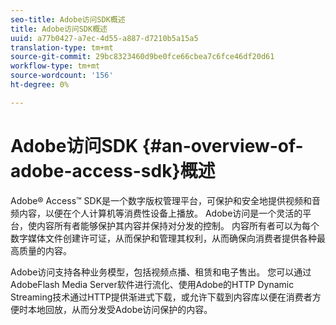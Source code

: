 ```yaml
---
seo-title: Adobe访问SDK概述
title: Adobe访问SDK概述
uuid: a77b0427-a7ec-4d55-a887-d7210b5a15a5
translation-type: tm+mt
source-git-commit: 29bc8323460d9be0fce66cbea7c6fce46df20d61
workflow-type: tm+mt
source-wordcount: '156'
ht-degree: 0%

---
```



# Adobe访问SDK {#an-overview-of-adobe-access-sdk}概述

Adobe® Access™ SDK是一个数字版权管理平台，可保护和安全地提供视频和音频内容，以便在个人计算机等消费性设备上播放。 Adobe访问是一个灵活的平台，使内容所有者能够保护其内容并保持对分发的控制。 内容所有者可以为每个数字媒体文件创建许可证，从而保护和管理其权利，从而确保向消费者提供各种最高质量的内容。

Adobe访问支持各种业务模型，包括视频点播、租赁和电子售出。 您可以通过AdobeFlash Media Server软件进行流化、使用Adobe的HTTP Dynamic Streaming技术通过HTTP提供渐进式下载，或允许下载到内容库以便在消费者方便时本地回放，从而分发受Adobe访问保护的内容。
